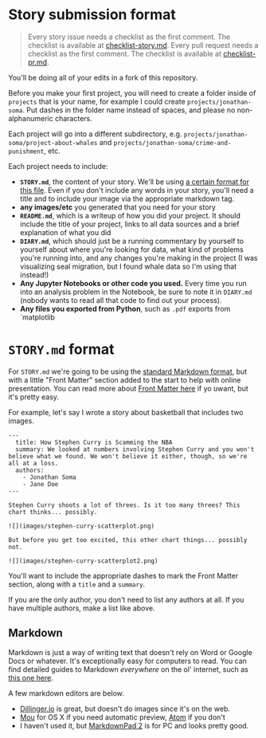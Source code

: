 # Story submission format

> Every story issue needs a checklist as the first comment. The checklist is available at [checklist-story.md](checklist-story.md).
> Every pull request needs a checklist as the first comment. The checklist is available at [checklist-pr.md](checklist-pr.md).

You'll be doing all of your edits in a fork of this repository.

Before you make your first project, you will need to create a folder inside of `projects` that is your name, for example I could create `projects/jonathan-soma`. Put dashes in the folder name instead of spaces, and please no non-alphanumeric characters.

Each project will go into a different subdirectory, e.g. `projects/jonathan-soma/project-about-whales` and `projects/jonathan-soma/crime-and-punishment`, etc.

Each project needs to include:

* **`STORY.md`**, the content of your story. We'll be using [a certain format for this file](#storymd-format). Even if you don't include any words in your story, you'll need a title and to include your image via the appropriate markdown tag.
* **any images/etc** you generated that you need for your story
* **`README.md`**, which is a writeup of how you did your project. It should include the title of your project, links to all data sources and a brief explanation of what you did
* **`DIARY.md`**, which should just be a running commentary by yourself to yourself about where you're looking for data, what kind of problems you're running into, and any changes you're making in the project (I was visualizing seal migration, but I found whale data so I'm using that instead!)
* **Any Jupyter Notebooks or other code you used.** Every time you run into an analysis problem in the Notebook, be sure to note it in `DIARY.md` (nobody wants to read all that code to find out your process).
* **Any files you exported from Python**, such as `.pdf` exports from `matplotlib

# `STORY.md` format 

For `STORY.md` we're going to be using the [standard Markdown format](https://github.com/adam-p/markdown-here/wiki/Markdown-Cheatsheet), but with a little  "Front Matter" section added to the start to help with online presentation. You can read more about [Front Matter here](https://jekyllrb.com/docs/frontmatter/) if yo uwant, but it's pretty easy.

For example, let's say I wrote a story about basketball that includes two images.

    ---
      title: How Stephen Curry is Scamming the NBA
      summary: We looked at numbers involving Stephen Curry and you won't believe what we found. We won't believe it either, though, so we're all at a loss.
      authors:
        - Jonathan Soma
        - Jane Doe
    ---

    Stephen Curry shoots a lot of threes. Is it too many threes? This chart thinks... possibly.
    
    ![](images/stephen-curry-scatterplot.png)
    
    But before you get too excited, this other chart things... possibly not.
    
    ![](images/stephen-curry-scatterplot2.png)

You'll want to include the appropriate dashes to mark the Front Matter section, along with a `title` and a `summary`.

If you are the only author, you don't need to list any authors at all. If you have multiple authors, make a list like above.

## Markdown

Markdown is just a way of writing text that doesn't rely on Word or Google Docs or whatever. It's exceptionally easy for computers to read. You can find detailed guides to Markdown *everywhere* on the ol' internet, such as [this one here](https://github.com/adam-p/markdown-here/wiki/Markdown-Cheatsheet).

A few markdown editors are below.

* [Dillinger.io](http://dillinger.io/) is great, but doesn't do images since it's on the web.
* [Mou](http://25.io/mou/) for OS X if you need automatic preview, [Atom](http://atom.io) if you don't
* I haven't used it, but [MarkdownPad 2](http://markdownpad.com/news/2013/introducing-markdownpad-2/) is for PC and looks pretty good.